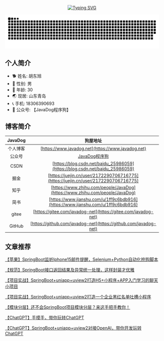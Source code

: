<div align="center">
  <a href="https://blog.sunguoqi.com/">
    <img src="https://readme-typing-svg.demolab.com?font=Fira+Code&pause=1000&color=024EF7&width=435&lines=昨日之深远,今日之浅谈;想的是你,放不下的还是你！&center=true&size=27" alt="Typing SVG" />
  </a>
</div>

![](https://raw.githubusercontent.com/javadog-net/javadog-net/output/github-contribution-grid-snake.svg)

## 个人简介
- 🐕 姓名: 胡东旭
- 👦 性别: 男
- 🧭 年龄: 30
- 🌏 现居: 山东青岛
- 📞 手机: 18306390693
- 🥑 公众号: 【JavaDog程序狗】

## 博客简介

| JavaDog| 狗屋地址 |
| :----:| :----: | 
| 个人博客 | [https://www.javadog.net](https://www.javadog.net) | 
| 公众号 | [JavaDog程序狗](https://mp.weixin.qq.com/s/_vgnXoQ8FSobD3OfRAf5gw) | 
| CSDN  | [https://blog.csdn.net/baidu_25986059](https://blog.csdn.net/baidu_25986059) | 
| 掘金 | [https://juejin.cn/user/2172290706716775](https://juejin.cn/user/2172290706716775)| 
| 知乎 | [https://www.zhihu.com/people/JavaDog](https://www.zhihu.com/people/JavaDog) | 
| 简书| [https://www.jianshu.com/u/1ff9c6bdb916](https://www.jianshu.com/u/1ff9c6bdb916) | 
| gitee|[https://gitee.com/javadog-net](https://gitee.com/javadog-net)  | 
| GitHub|[https://github.com/javadog-net](https://github.com/javadog-net)| 

## 文章推荐

[【苹果】SpringBoot监听Iphone15邮件提醒，Selenium+Python自动化抢购脚本](https://mp.weixin.qq.com/s?__biz=MzI0MTk1OTE0OA==&mid=2247485024&idx=1&sn=0b1955d34f8a997047e87eb003dc9257&chksm=e902efe3de7566f57c509465855e6ceb85ab21070f55e2fb9c2475c4576f7c51b0f22accbf69#rd)

[【规范】SpringBoot接口返回结果及异常统一处理，这样封装才优雅](https://mp.weixin.qq.com/s?__biz=MzI0MTk1OTE0OA==&mid=2247484847&idx=1&sn=bfd60bed1aef8ddcf4c030f7882a9a6d&chksm=e902ec2cde75653a0ab9a89be0365ba8f5f86a1b4de21104ff2e67352fb311e52443cd9c4a9b#rd)

[【项目实战】SpringBoot+uniapp+uview2打造H5+小程序+APP入门学习的聊天小项目](https://mp.weixin.qq.com/s/g7AZOWLgW5vcCahyJDEPKA)

[【项目实战】SpringBoot+uniapp+uview2打造一个企业黑红名单吐槽小程序](https://mp.weixin.qq.com/s/t_qwF_HvkdW-6TI3sYUHrA)

[【模块分层】还不会SpringBoot项目模块分层？来这手把手教你！](https://mp.weixin.qq.com/s/fpkiNR2tj832a6VxZozwDg)

[【ChatGPT】手摸手，带你玩转ChatGPT](https://mp.weixin.qq.com/s/9wEelbTN6kaChkCQHmgJMQ)

[【ChatGPT】SpringBoot+uniapp+uview2对接OpenAI，带你开发玩转ChatGPT](https://mp.weixin.qq.com/s/b19J36Eo3-ba7bHbWzoZYQ)
